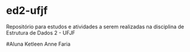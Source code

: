 # ed2-ufjf
Repositório para estudos e atividades a serem realizadas na disciplina de Estrutura de Dados 2 - UFJF

#Aluna
Ketleen Anne Faria
